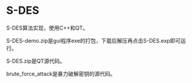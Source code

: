 # S-DES
S-DES算法实现，使用C++和QT。

S-DES-demo.zip是gui程序exe的打包，下载后解压再点击S-DES.exp即可运行。

S-DES.zip是QT源代码。

brute_force_attack是暴力破解密钥的源代码。
